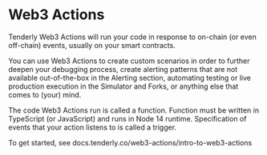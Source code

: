 # Web3 Actions

Tenderly Web3 Actions will run your code in response to on-chain (or even off-chain) events, usually on your smart contracts.

You can use Web3 Actions to create custom scenarios in order to further deepen your debugging process, create alerting patterns that are not available out-of-the-box in the Alerting section, automating testing or live production execution in the Simulator and Forks, or anything else that comes to (your) mind.

The code Web3 Actions run is called a function. Function must be written in TypeScript (or JavaScript) and runs in Node 14 runtime. Specification of events that your action listens to is called a trigger.

To get started, see docs.tenderly.co/web3-actions/intro-to-web3-actions
